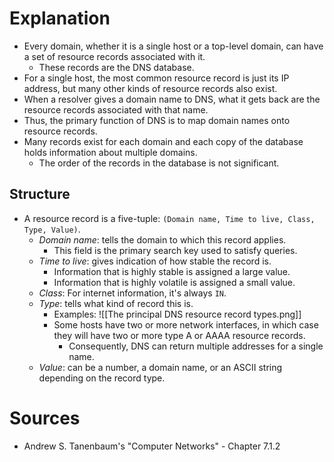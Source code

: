 # Explanation
- Every domain, whether it is a single host or a top-level domain, can have a set of resource records associated with it.
	- These records are the DNS database.
- For a single host, the most common resource record is just its IP address, but many other kinds of resource records also exist.
- When a resolver gives a domain name to DNS, what it gets back are the resource records associated with that name.
- Thus, the primary function of DNS is to map domain names onto resource records.
- Many records exist for each domain and each copy of the database holds information about multiple domains.
	- The order of the records in the database is not significant.

## Structure
- A resource record is a five-tuple: `(Domain name, Time to live, Class, Type, Value)`.
	- *Domain name*: tells the domain to which this record applies.
		- This field is the primary search key used to satisfy queries.
	- *Time to live*: gives indication of how stable the record is.
		- Information that is highly stable is assigned a large value.
		- Information that is highly volatile is assigned a small value.
	- *Class*: For internet information, it's always `IN`.
	- *Type*: tells what kind of record this is.
		- Examples: ![[The principal DNS resource record types.png]]
		- Some hosts have two or more network interfaces, in which case they will have two or more type A or AAAA resource records.
			- Consequently, DNS can return multiple addresses for a single name.
	- *Value*: can be a number, a domain name, or an ASCII string depending on the record type.

# Sources
- Andrew S. Tanenbaum's "Computer Networks" - Chapter 7.1.2
